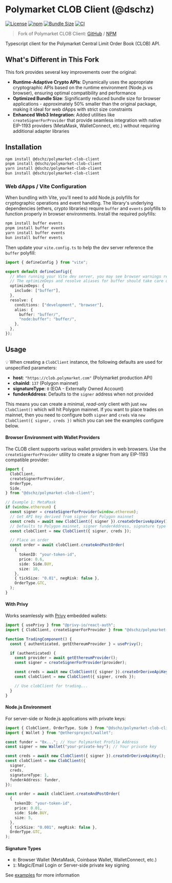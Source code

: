 # Polymarket CLOB Client (@dschz)

[![License](https://img.shields.io/badge/license-MIT-green)](LICENSE)
[![npm](https://img.shields.io/npm/v/@dschz/polymarket-clob-client?color=blue)](https://www.npmjs.com/package/@dschz/polymarket-clob-client)
[![Bundle Size](https://img.shields.io/bundlephobia/minzip/@dschz/polymarket-clob-client)](https://bundlephobia.com/package/@dschz/polymarket-clob-client)
[![CI](https://github.com/dsnchz/polymarket-clob-client/actions/workflows/ci.yaml/badge.svg)](https://github.com/dsnchz/polymarket-clob-client/actions/workflows/ci.yaml)

> Fork of Polymarket CLOB Client: [GitHub](https://github.com/Polymarket/clob-client) / [NPM](https://www.npmjs.com/package/@polymarket/clob-client)

Typescript client for the Polymarket Central Limit Order Book (CLOB) API.

## What's Different in This Fork

This fork provides several key improvements over the original:

- **Runtime-Adaptive Crypto APIs**: Dynamically uses the appropriate cryptographic APIs based on the runtime environment (Node.js vs browser), ensuring optimal compatibility and performance
- **Optimized Bundle Size**: Significantly reduced bundle size for browser applications - approximately 50% smaller than the original package, making it ideal for web dApps with strict size constraints
- **Enhanced Web3 Integration**: Added utilities like `createSignerForProvider` that provide seamless integration with native EIP-1193 providers (MetaMask, WalletConnect, etc.) without requiring additional adapter libraries

## Installation

```bash
npm install @dschz/polymarket-clob-client
pnpm install @dschz/polymarket-clob-client
yarn install @dschz/polymarket-clob-client
bun install @dschz/polymarket-clob-client
```

### Web dApps / Vite Configuration

When bundling with Vite, you'll need to add Node.js polyfills for cryptographic operations and event handling. The library's underlying dependencies (ethers, crypto libraries) require `buffer` and `events` polyfills to function properly in browser environments. Install the required polyfills:

```bash
npm install buffer events
pnpm install buffer events
yarn install buffer events
bun install buffer events
```

Then update your `vite.config.ts` to help the dev server reference the `buffer` polyfill:

```ts
import { defineConfig } from "vite";

export default defineConfig({
  // When running your Vite dev server, you may see browser warnings regarding Buffer.
  // The optimizeDeps and resolve aliases for buffer should take care of them
  optimizeDeps: {
    include: ["buffer"],
  },
  resolve: {
    conditions: ["development", "browser"],
    alias: {
      buffer: "buffer/",
      "node:buffer": "buffer/",
    },
  },
});
```

## Usage

💡 When creating a `ClobClient` instance, the following defaults are used for unspecified parameters:

- **host**: `"https://clob.polymarket.com"` (Polymarket production API)
- **chainId**: `137` (Polygon mainnet)
- **signatureType**: `0` (EOA - Externally Owned Account)
- **funderAddress**: Defaults to the `signer` address when not provided

This means you can create a minimal, _read-only_ client with just `new ClobClient()` which will hit Polygon mainnet. If you want to place trades on mainnet, then you need to configure both `signer` and `creds` via `new ClobClient({ signer, creds })` which you can see the examples configure below.

#### Browser Environment with Wallet Providers

The CLOB client supports various wallet providers in web browsers. Use the `createSignerForProvider` utility to create a signer from any EIP-1193 compatible provider:

```ts
import {
  ClobClient,
  createSignerForProvider,
  OrderType,
  Side,
} from "@dschz/polymarket-clob-client";

// Example 1: MetaMask
if (window.ethereum) {
  const signer = createSignerForProvider(window.ethereum);
  // Get API key derived from signer for Polygon mainnet
  const creds = await new ClobClient({ signer }).createOrDeriveApiKey();
  // Defaults to Polygon mainnet, signer funderAddress, signature type 0 for EOA
  const clobClient = new ClobClient({ signer, creds });

  // Place an order
  const order = await clobClient.createAndPostOrder(
    {
      tokenID: "your-token-id",
      price: 0.6,
      side: Side.BUY,
      size: 10,
    },
    { tickSize: "0.01", negRisk: false },
    OrderType.GTC,
  );
}
```

#### With Privy

Works seamlessly with [Privy](https://privy.io/) embedded wallets:

```ts
import { usePrivy } from "@privy-io/react-auth";
import { ClobClient, createSignerForProvider } from "@dschz/polymarket-clob-client";

function TradingComponent() {
  const { authenticated, getEthereumProvider } = usePrivy();

  if (authenticated) {
    const provider = await getEthereumProvider();
    const signer = createSignerForProvider(provider);

    const creds = await new ClobClient({ signer }).createOrDeriveApiKey();
    const clobClient = new ClobClient({ signer, creds });

    // Use clobClient for trading...
  }
}
```

#### Node.js Environment

For server-side or Node.js applications with private keys:

```ts
import { ClobClient, OrderType, Side } from "@dschz/polymarket-clob-client";
import { Wallet } from "@ethersproject/wallet";

const funder = "0x..."; // Your Polymarket Profile Address
const signer = new Wallet("your-private-key"); // Your private key

const creds = await new ClobClient({ signer }).createOrDeriveApiKey();
const clobClient = new ClobClient({
  signer,
  creds,
  signatureType: 1,
  funderAddress: funder,
});

const order = await clobClient.createAndPostOrder(
  {
    tokenID: "your-token-id",
    price: 0.01,
    side: Side.BUY,
    size: 5,
  },
  { tickSize: "0.001", negRisk: false },
  OrderType.GTC,
);
```

#### Signature Types

- `0`: Browser Wallet (MetaMask, Coinbase Wallet, WalletConnect, etc.)
- `1`: Magic/Email Login or Server-side private key signing

See [examples](examples/) for more information
